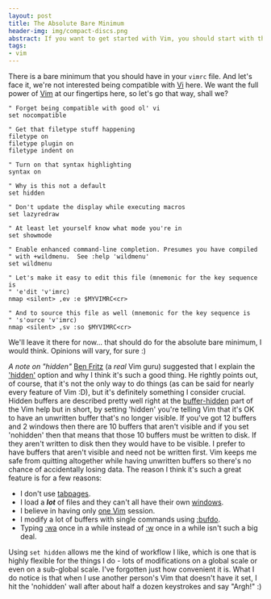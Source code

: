 ```yaml
---
layout: post
title: The Absolute Bare Minimum
header-img: img/compact-discs.png
abstract: If you want to get started with Vim, you should start with the bare minimum configuration that you need.  This is it.
tags:
- vim
---
```

There is a bare minimum that you should have in your `vimrc` file. And let's face it, we're not interested being compatible with [Vi](http://en.wikipedia.org/wiki/Vi) here. We want the full power of [Vim](http://www.vim.org/) at our fingertips here, so let's go that way, shall we?

``` vim
" Forget being compatible with good ol' vi
set nocompatible

" Get that filetype stuff happening
filetype on
filetype plugin on
filetype indent on

" Turn on that syntax highlighting
syntax on

" Why is this not a default
set hidden

" Don't update the display while executing macros
set lazyredraw

" At least let yourself know what mode you're in
set showmode

" Enable enhanced command-line completion. Presumes you have compiled
" with +wildmenu.  See :help 'wildmenu'
set wildmenu

" Let's make it easy to edit this file (mnemonic for the key sequence is
" 'e'dit 'v'imrc)
nmap <silent> ,ev :e $MYVIMRC<cr>

" And to source this file as well (mnemonic for the key sequence is
" 's'ource 'v'imrc)
nmap <silent> ,sv :so $MYVIMRC<cr>
```

We'll leave it there for now... that should do for the absolute bare minimum, I would think. Opinions will vary, for sure :)

*A note on "hidden"* [Ben Fritz](http://vim.wikia.com/wiki/User:Fritzophrenic) (a *real* Vim guru) suggested that I explain the ['hidden'](http://vimdoc.sourceforge.net/htmldoc/options.html#'hidden') option and why I think it's such a good thing. He rightly points out, of course, that it's not the only way to do things (as can be said for nearly every feature of Vim :D), but it's definitely something I consider crucial. Hidden buffers are described pretty well right at the [buffer-hidden](http://vimdoc.sourceforge.net/htmldoc/windows.html#buffer-hidden) part of the Vim help but in short, by setting 'hidden' you're telling Vim that it's OK to have an unwritten buffer that's no longer visible. If you've got 12 buffers and 2 windows then there are 10 buffers that aren't visible and if you set 'nohidden' then that means that those 10 buffers must be written to disk. If they aren't written to disk then they would have to be visible. I prefer to have buffers that aren't visible and need not be written first. Vim keeps me safe from quitting altogether while having unwritten buffers so there's no chance of accidentally losing data. The reason I think it's such a great feature is for a few reasons:

- I don't use [tabpages](http://vimdoc.sourceforge.net/htmldoc/tabpage.html#tabpage).
- I load a ***lot*** of files and they can't all have their own [windows](http://vimdoc.sourceforge.net/htmldoc/windows.html#windows).
- I believe in having only [one Vim](http://vimeo.com/4446112) session.
- I modify a lot of buffers with single commands using [:bufdo](http://vimdoc.sourceforge.net/htmldoc/windows.html#:bufdo).
- Typing [:wa](http://vimdoc.sourceforge.net/htmldoc/editing.html#:wall) once in a while instead of [:w](http://vimdoc.sourceforge.net/htmldoc/editing.html#:w) once in a while isn't such a big deal.

Using `set hidden` allows me the kind of workflow I like, which is one that is highly flexible for the things I do - lots of modifications on a global scale or even on a sub-global scale. I've forgotten just how convenient it is. What I do notice is that when I use another person's Vim that doesn't have it set, I hit the 'nohidden' wall after about half a dozen keystrokes and say "Argh!" :)
